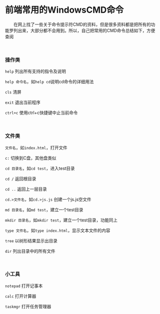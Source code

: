 # 前端常用的WindowsCMD命令

&emsp;&emsp;在网上找了一些关于命令提示符CMD的资料，但是很多资料都是把所有的功能罗列出来，大部分都不会用到。所以，自己把常用的CMD命令总结如下，方便查阅



<p>&nbsp;</p>

### 操作类

`help` 列出所有支持的指令及说明

`help 命令名`，如`help cd`说明cd命令的详细用法

`cls` 清屏

`exit` 退出当前程序

`ctrl+c` 使用ctrl+c快捷键中止当前命令


<p>&nbsp;</p>

### 文件类

`文件名`，如`index.html`，打开文件

`c:` 切换到C盘，其他盘类似

`cd 目录名`，如`cd test`，进入test目录

`cd /` 返回根目录

`cd ..` 返回上一层目录

`cd.>文件名`，如`cd.>js.js` 创建一个js.js空文件

`md 目录名`，如`md test`，建立一个test目录

`mkdir 目录名`，如`mkdir test`，建立一个test目录，功能同上

`type 文件名`，如`type index.html`，显示文本文件的内容

`tree` 以树形结果显示出目录

`dir` 列出目录中的所有文件

<p>&nbsp;</p>

### 小工具

`notepad` 打开记事本

`calc` 打开计算器

`taskmgr` 打开任务管理器